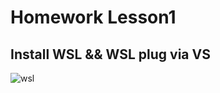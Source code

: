 # Homework Lesson1
## Install WSL && WSL plug via VS

![wsl](https://github.com/user-attachments/assets/c6b12bd7-cf45-4484-b2ba-f4948b105b77)
